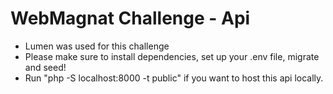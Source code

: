 # WebMagnat Challenge - Api

- Lumen was used for this challenge
- Please make sure to install dependencies, set up your .env file, migrate and seed!
- Run "php -S localhost:8000 -t public" if you want to host this api locally. 
